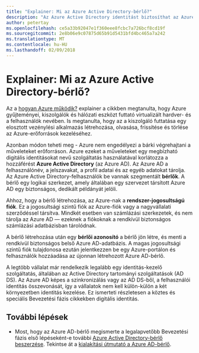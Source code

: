 ```yaml
---
title: "Explainer: Mi az Azure Active Directory-bérlő?"
description: "Az Azure Active Directory identitást biztosíthat az Azure-ban (IDaaS) szolgáltatás belső működését ismerteti"
author: petertay
ms.openlocfilehash: ce5a33b92047e1f360eee8fcbc7a726bcf8cd19f
ms.sourcegitcommit: 2e8b06e9c07875d65b91d5431bfd4bc465a7a242
ms.translationtype: MT
ms.contentlocale: hu-HU
ms.lasthandoff: 02/09/2018
---
```

# <a name="explainer-what-is-an-azure-active-directory-tenant"></a>Explainer: Mi az Azure Active Directory-bérlő?

Az a [hogyan Azure működik?](azure-explainer.md) explainer a cikkben megtanulta, hogy Azure gyűjteményei, kiszolgálók és hálózati eszközt futtató virtualizált hardver- és a felhasználók nevében. Is megtanulta, hogy az a kiszolgáló futtatása egy elosztott vezénylési alkalmazás létrehozása, olvasása, frissítése és törlése az Azure-erőforrások kezeléséhez.

Azonban módon teheti meg - Azure nem engedélyezi a bárki végrehajtani a műveleteket erőforráson. Azure ezeket a műveleteket egy megbízható digitális identitásokat nevű szolgáltatás használatával korlátozza a hozzáférést **Azure Active Directory** (az Azure AD). Az Azure AD a felhasználónév, a jelszavakat, a profil adatai és az egyéb adatokat tárolja. Az Azure Active Directory-felhasználók be vannak szegmentált **bérlők**. A bérlő egy logikai szerkezet, amely általában egy szervezet társított Azure AD egy biztonságos, dedikált példányát jelöli.

Ahhoz, hogy a bérlő létrehozása, az Azure-nak a **rendszer-jogosultságú fiók**. Ez a jogosultsági szintű fiók az Azure-fiók vagy a nagyvállalati szerződéssel társítva. Mindkét esetben van számlázási szerkezetek, és nem tárolja az Azure AD &mdash; ezeknek a fiókoknak a rendkívül biztonságos számlázási adatbázisban tárolódnak. 

A bérlő létrehozása után egy **bérlői azonosító** a bérlő jön létre, és menti a rendkívül biztonságos belső Azure AD-adatbázis. A magas jogosultsági szintű fiók tulajdonosa ezután jelentkezzen be egy Azure-portálon és felhasználók hozzáadása az újonnan létrehozott Azure AD-bérlő. 

A legtöbb vállalat már rendelkezik legalább egy identitás-kezelő szolgáltatás, általában az Active Directory tartományi szolgáltatások (AD DS). Az Azure AD képes a szinkronizálás vagy az AD DS-ből, a felhasználói identitás összevonását, így a vállalatok nem kell külön-külön a két környezetben identitás kezelése. Ez ismerteti részletesen a köztes és speciális Bevezetési fázis cikkekben digitális identitás.

## <a name="next-steps"></a>További lépések

* Most, hogy az Azure AD-bérlő megismerte a legalapvetőbb Bevezetési fázis első lépéseként-e további [Azure Active Directory-bérlő beszerzése][how-to-get-aad-tenant]. Tekintse át a [kialakítási útmutató a Azure AD-bérlő](tenant.md).

<!-- Links -->
[how-to-get-aad-tenant]: /azure/active-directory/develop/active-directory-howto-tenant?toc=/azure/architecture/cloud-adoption-guide/toc.json